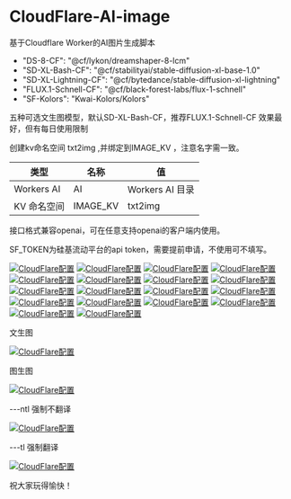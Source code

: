 # CloudFlare-AI-image
基于Cloudflare Worker的AI图片生成脚本

-  "DS-8-CF": "@cf/lykon/dreamshaper-8-lcm"
-  "SD-XL-Bash-CF": "@cf/stabilityai/stable-diffusion-xl-base-1.0"
-  "SD-XL-Lightning-CF": "@cf/bytedance/stable-diffusion-xl-lightning"
-  "FLUX.1-Schnell-CF": "@cf/black-forest-labs/flux-1-schnell"
-  "SF-Kolors": "Kwai-Kolors/Kolors"
 
 五种可选文生图模型，默认SD-XL-Bash-CF，推荐FLUX.1-Schnell-CF 效果最好，但有每日使用限制

 创建kv命名空间 txt2img ,并绑定到IMAGE_KV ，注意名字需一致。

|类型        | 名称         | 值          |
| ---------- | ----------- |--------------|
|Workers AI   | AI         |Workers AI 目录|
|KV 命名空间  | IMAGE_KV    | txt2img      |

 接口格式兼容openai，可在任意支持openai的客户端内使用。

 SF_TOKEN为硅基流动平台的api token，需要提前申请，不使用可不填写。

[![CloudFlare配置](https://raw.githubusercontent.com/justlovemaki/CloudFlare-AI-Image/refs/heads/main/example/01.png "")]([https://markdown.com.cn](https://raw.githubusercontent.com/justlovemaki/CloudFlare-AI-Image/refs/heads/main/example/01.png))
[![CloudFlare配置](https://raw.githubusercontent.com/justlovemaki/CloudFlare-AI-Image/refs/heads/main/example/02.png "")]([https://markdown.com.cn](https://raw.githubusercontent.com/justlovemaki/CloudFlare-AI-Image/refs/heads/main/example/02.png))
[![CloudFlare配置](https://raw.githubusercontent.com/justlovemaki/CloudFlare-AI-Image/refs/heads/main/example/03.png "")]([https://markdown.com.cn](https://raw.githubusercontent.com/justlovemaki/CloudFlare-AI-Image/refs/heads/main/example/03.png))
[![CloudFlare配置](https://raw.githubusercontent.com/justlovemaki/CloudFlare-AI-Image/refs/heads/main/example/04.png "")]([https://markdown.com.cn](https://raw.githubusercontent.com/justlovemaki/CloudFlare-AI-Image/refs/heads/main/example/04.png))
[![CloudFlare配置](https://raw.githubusercontent.com/justlovemaki/CloudFlare-AI-Image/refs/heads/main/example/05.png "")]([https://markdown.com.cn](https://raw.githubusercontent.com/justlovemaki/CloudFlare-AI-Image/refs/heads/main/example/05.png))
[![CloudFlare配置](https://raw.githubusercontent.com/justlovemaki/CloudFlare-AI-Image/refs/heads/main/example/06.png "")]([https://markdown.com.cn](https://raw.githubusercontent.com/justlovemaki/CloudFlare-AI-Image/refs/heads/main/example/06.png))
[![CloudFlare配置](https://raw.githubusercontent.com/justlovemaki/CloudFlare-AI-Image/refs/heads/main/example/07.png "")]([https://markdown.com.cn](https://raw.githubusercontent.com/justlovemaki/CloudFlare-AI-Image/refs/heads/main/example/07.png))
[![CloudFlare配置](https://raw.githubusercontent.com/justlovemaki/CloudFlare-AI-Image/refs/heads/main/example/08.png "")]([https://markdown.com.cn](https://raw.githubusercontent.com/justlovemaki/CloudFlare-AI-Image/refs/heads/main/example/08.png))
[![CloudFlare配置](https://raw.githubusercontent.com/justlovemaki/CloudFlare-AI-Image/refs/heads/main/example/09.png "")]([https://markdown.com.cn](https://raw.githubusercontent.com/justlovemaki/CloudFlare-AI-Image/refs/heads/main/example/09.png))
[![CloudFlare配置](https://raw.githubusercontent.com/justlovemaki/CloudFlare-AI-Image/refs/heads/main/example/10.png "")]([https://markdown.com.cn](https://raw.githubusercontent.com/justlovemaki/CloudFlare-AI-Image/refs/heads/main/example/10.png))
[![CloudFlare配置](https://raw.githubusercontent.com/justlovemaki/CloudFlare-AI-Image/refs/heads/main/example/11.png "")]([https://markdown.com.cn](https://raw.githubusercontent.com/justlovemaki/CloudFlare-AI-Image/refs/heads/main/example/11.png))
[![CloudFlare配置](https://raw.githubusercontent.com/justlovemaki/CloudFlare-AI-Image/refs/heads/main/example/12.png "")]([https://markdown.com.cn](https://raw.githubusercontent.com/justlovemaki/CloudFlare-AI-Image/refs/heads/main/example/12.png))
[![CloudFlare配置](https://raw.githubusercontent.com/justlovemaki/CloudFlare-AI-Image/refs/heads/main/example/13.png "")]([https://markdown.com.cn](https://raw.githubusercontent.com/justlovemaki/CloudFlare-AI-Image/refs/heads/main/example/13.png))
[![CloudFlare配置](https://raw.githubusercontent.com/justlovemaki/CloudFlare-AI-Image/refs/heads/main/example/14.png "")]([https://markdown.com.cn](https://raw.githubusercontent.com/justlovemaki/CloudFlare-AI-Image/refs/heads/main/example/14.png))
[![CloudFlare配置](https://raw.githubusercontent.com/justlovemaki/CloudFlare-AI-Image/refs/heads/main/example/15.png "")]([https://markdown.com.cn](https://raw.githubusercontent.com/justlovemaki/CloudFlare-AI-Image/refs/heads/main/example/15.png))
[![CloudFlare配置](https://raw.githubusercontent.com/justlovemaki/CloudFlare-AI-Image/refs/heads/main/example/16.png "")]([https://markdown.com.cn](https://raw.githubusercontent.com/justlovemaki/CloudFlare-AI-Image/refs/heads/main/example/16.png))
[![CloudFlare配置](https://raw.githubusercontent.com/justlovemaki/CloudFlare-AI-Image/refs/heads/main/example/17.png "")]([https://markdown.com.cn](https://raw.githubusercontent.com/justlovemaki/CloudFlare-AI-Image/refs/heads/main/example/17.png))
[![CloudFlare配置](https://raw.githubusercontent.com/justlovemaki/CloudFlare-AI-Image/refs/heads/main/example/18.png "")]([https://markdown.com.cn](https://raw.githubusercontent.com/justlovemaki/CloudFlare-AI-Image/refs/heads/main/example/18.png))

文生图

[![CloudFlare配置](https://raw.githubusercontent.com/justlovemaki/CloudFlare-AI-Image/refs/heads/main/example/19.png "")]([https://markdown.com.cn](https://raw.githubusercontent.com/justlovemaki/CloudFlare-AI-Image/refs/heads/main/example/19.png))

图生图

[![CloudFlare配置](https://raw.githubusercontent.com/justlovemaki/CloudFlare-AI-Image/refs/heads/main/example/20.png "")]([https://markdown.com.cn](https://raw.githubusercontent.com/justlovemaki/CloudFlare-AI-Image/refs/heads/main/example/20.png))

---ntl 强制不翻译

[![CloudFlare配置](https://raw.githubusercontent.com/justlovemaki/CloudFlare-AI-Image/refs/heads/main/example/21.png "")]([https://markdown.com.cn](https://raw.githubusercontent.com/justlovemaki/CloudFlare-AI-Image/refs/heads/main/example/21.png))

---tl 强制翻译

[![CloudFlare配置](https://raw.githubusercontent.com/justlovemaki/CloudFlare-AI-Image/refs/heads/main/example/22.png "")]([https://markdown.com.cn](https://raw.githubusercontent.com/justlovemaki/CloudFlare-AI-Image/refs/heads/main/example/22.png))

祝大家玩得愉快！

